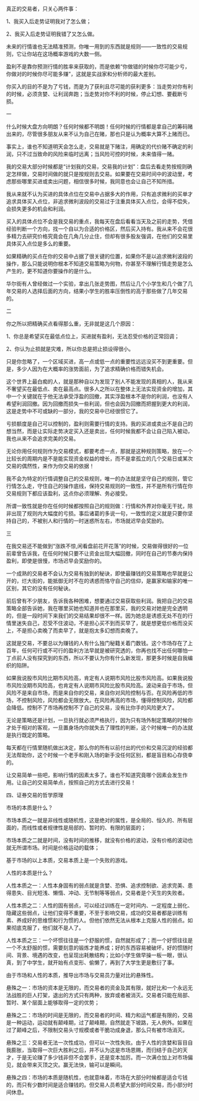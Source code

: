 真正的交易者，只关心两件事：

1、我买入后走势证明我对了怎么做；

2、我买入后走势证明我错了又怎么做。

未来的行情谁也无法精准预测，你唯一用到的东西就是规则——一致性的交易规则，它让你站在这场概率游戏的大数一侧。

盈利不是靠你预测行情的胜率来获取的，而是依赖“你做错的时候你尽可能少亏，你做对的时候你尽可能多赚”，这就是实战家和分析师的最大差别。

你买入的目的不是为了亏钱，而是为了获利且尽可能的获利更多：当走势对你有利的时候，必须贪婪、让利润奔跑；当走势对你不利的时候，停止幻想、要截断亏损。

一

什么时候大盘方向明朗？任何时候都不明朗！任何时候的行情都是拿自己的筹码赌出来的，尽管很多朋友从来不认为自己在赌，那也只是认为概率大算不上赌而已。

事实上，谁也不知道明天会怎么走，交易就是下赌注，用确定的代价赌不确定的利润，只不过当致命的风险来临时远离；当风险可控的时候，未来值得一赌。

我的交易大部分时候都是“计划我的交易，交易我的计划”：盘后去看走势按规则确定怎样做，交易时间做的就只是按规则去交易。如果要在交易时间中的波动里，考虑那些哪里买进或卖出问题，相信很多时候，我同意也会让自己不知所措。

我从来就不认为买进的具体点位在交易中占据多大的作用，只有追求微利的买单才追求具体买入点位，非追求微利波段的交易过于注重具体买入点位，会得不偿失，会损失更多的机会和利润。

买入的具体点位不会是我交易的重点，我每天在盘后看看当天及之前的走势，凭借经验判断一个方向，找一个自以为合适的价格区，然后买入持有。我从来不会花很多精力去研究价格究竟会在几角几分止住，但却有很多股友强调，在他们的交易里具体买入点位是多么的重要。

如果精确的买点在你的交易中占据了很关键的位置，如果你不是以追求微利波段的操作，那么只能说明你根本不知道交易策略为何物，你甚至不理解行情走势是怎么产生的，更不知道你要操作的是什么。

华尔街有人曾经做过一个实验，拿出几张走势图，然后让几个小学生和几个做了几年交易的人选择后面的方向，结果小学生的胜率压倒性的高于那些做了几年交易的。

二

你之所以把精确买点看得那么重，无非就是这几个原因：

1、你总是希望买在最低点位上，买进就有盈利，无法忍受价格的正常回调；

2、你认为止损就是灾难，所以你总是把止损设得很小。

只是你忽略了，一个区域买进，高一点或低一点的重要性远远没买不到更重要。但是，多少人因为在大概率的涨势面前，为了追求精确价格而错失机会。

这个世界上最白痴的人，就是那种自以为发现了别人不能发现的真相的人，我从来不奢望买在最低点、卖在最高点。很多人之所以在整体上无法实现资金的增加，其中一个关键就在于他无法承受浮盈的回撤，其实浮盈根本不是你的利润，也没有人希望利润回撤。因为回撤而损失一些利润，但也会因为回撤而把握到更大的利润，这是走势中不可或缺的一部分，我的交易中已经很惯它了。

亏损额度是自己可以控制的，盈利则需要行情的支持。我的买进或卖出不是自己的想当然，而是让实际走势决定买入还是卖出，任何时候我都不会让自己陷入被动，我也从来不会追求完美的交易。

无论你用任何规则作为交易模式，都要考虑一点，那就是这种规则策略，放在一个比较长的周期内是不是能实现资金权益的增长，而不是拿孤立的几个交易日或某次交易的偶然性，来作为你交易的依据！

我不会为特定的行情调整自己的交易规则，唯一的办法就是坚守自己的规则，管它行情怎么走，守住自己的操作底线，保持交易规则的一致性，并不是所有行情在你交易规则下都应该盈利，这点你必须理解、务必接受。

所谓一致性就是你在任何时候都按照自己的规则做：行情和外界对你毫无干扰，除非出现了规则内大幅度的亏损。事后诸葛的多说一句，一致性的定义就是只要你坚持自己的，不被别人和行情的一时迷惑所左右，市场就迟早会奖励的。

三

在我交易还不能做到“涨跌不惊,闲看盘前花开花落”的时候，交易做得很好的一位前辈曾告诉我，在任何时候只要不让资金出现大幅回撤，同时在自己的节奏内保持盈利，即使是很慢，市场迟早会奖励你的。

一个成熟的交易者不会认为交易有独到的秘诀，即使最赚钱的交易策略也早就是公开的，烂大街的，能抵御无时不在的诱惑而恪守自己的信仰，是赢家和输家的唯一区别，其它的没有任何秘诀。

前后曾有不少朋友，告诉我各种困难，想要通过交易获取些利润。我把自己的交易策略全部告诉她，我在哪里买她也知道并也在那里买，我的交易对她是完全透明的，但是一段时间下来我们的交易结果却很不一样。因为她总是诱惑无处不在的行情里迷失自己，忍受不住波动，不是担心买不到而买早了，就是想更低价格而没买上，不是担心卖晚了而卖早了，就是抱太多幻想而卖晚了。

这就是交易，不要总以为赚钱的人有什么独门秘籍关着门数钱。这个市场存在了上百年，任何可行或不可行的盈利方法早就是被研究透的，你再也找不出任何哪怕一丁点前人没有探究到的东西，所以不要认为你有什么新发现，那更多时候是自我编织的陷阱。

如果我说股市风险比期市风险高，肯定有人说期市风险比股市风险高。如果我说股市风险没期市风险高，也肯定有人说期市风险比股市风险高。波动来自于市场，但风险不是来自市场，而是来自你的交易，来自你对风险控制与否。在风险再低的市场，不控制风险，风险都会无限放大。在风险再高的市场，懂得控制风险，风险都会降低。控制不了市场再控制不了自己的交易，没有比你手的风险更大了。

无论是策略还是计划，一旦执行就必须严格执行，因为只有场外制定策略的时候你才处于相对的客观，一旦置身场内你就失去了理性的判断，这个时候唯一的办法就是执行既定的策略。

每天都在行情里随机做出决定，那么你的所有以前付出的代价和交易沉淀的经验都无法帮助你，这个时候一个老手和刚入场的新手没任何区别，都是盲目和心存侥幸的。

让交易简单一些吧，影响行情的因素太多了。谁也不知道究竟哪个因素会发生作用。让自己的交易简单点，按照自己的方式去进行交易！

四、证券交易的哲学原理

市场的本质是什么？

市场本质之一就是非线性或随机性，这是绝对的属性，是全局的、恒久的、所有层面的，而线性或者规律性是局部的、暂时的、有限的层面的；

市场本质之二就是时间，没有时间的推移，就没有价格的波动，没有价格的波动也就无所谓市场。时间是价格运动的载体；

基于市场的以上本质，交易本质上是一个失败的游戏。

人性的本质是什么？

人性本质之一：人性本身固有的弱点就是贪婪、恐惧、追求控制欲、追求完美、患得患失、目光短浅、懒惰、冲动、无节制等等弱点，交易者是个天生的失败者。

人性本质之二：人性的固有弱点，可以经过训练在一定时间内、一定程度上弱化、隐藏这些弱点，让他们变得不重要，不至于影响交易，成功的交易者都是训练有素、养成好的思维惯和行为惯的人。但他们依然无法从根本上克服人性的弱点。如果彻底克服了，他们就不是人了。

人性本质之三：一个坏惯往往是一个舒服的惯，自然就形成了；而一个好惯往往是一个不太舒服的惯，需要刻意的锻炼才能养成；好的东西容易被破坏，好的惯随时间、背景、境遇的改变，也呈现出耗散结构；比如小学生做早操一板一眼，很认真，到了中学生，就开始有点变形、偷懒了，再到了大学生更是敷衍了事。

由于市场和人性的本质，推导出市场与交易员力量对比的悬殊性。

悬殊之一：市场的资本是无限的，而交易者的资金及其有限，就好比和一个永远无法战胜的巨人打架，退出的方式只有两种，放弃或者被消灭。交易者只能在局部、暂时、某个层面上能够取得一定的优势；

悬殊之二：市场的时间是无限的，而交易者的时间、精力和运气都是有限的，交易是一种运动，运动就有颠峰期，过了颠峰期，自然就走下坡路，无人例外。如果在过了颠峰之后，不限制交易头寸规模或者干脆功成身退，那么只有被市场消灭。

悬殊之三：交易者无法一次性成功，但可以一次性失败。由于人性的贪婪和盲目自我膨胀，当取得一次巨大胜利之后，并不认为这是市场恩赐，而归结于自己的天才，于是无论赚了多少钱非但不会罢手，还是变本加厉。而一次满仓加上对市场偏见，就会带来灭顶之灾。赢无法快，输可以是瞬间。

悬殊之四：市场的本质是随机性，也就意味着，市场在大部分时候都是适合亏钱的，而只有少数时间是适合赚钱的。但交易人员希望大部分时间交易，而小部分时间休息。
